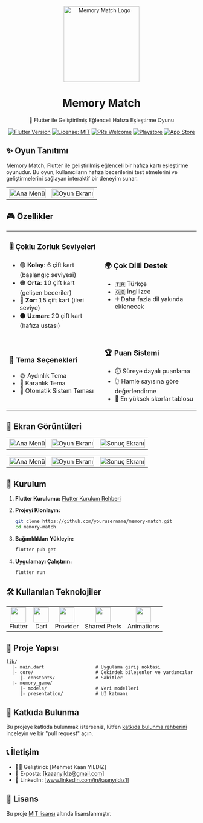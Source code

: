 <div align="center">
  <img src="https://github.com/user-attachments/assets/b2166fb3-70f3-4285-a33a-b656f04d539f" alt="Memory Match Logo" width="200"/>
  <h1>Memory Match</h1>
  <p>🧠 Flutter ile Geliştirilmiş Eğlenceli Hafıza Eşleştirme Oyunu</p>
  
  [![Flutter Version](https://img.shields.io/badge/Flutter-3.19.0-blue.svg)](https://flutter.dev/)
  [![License: MIT](https://img.shields.io/badge/License-MIT-yellow.svg)](https://opensource.org/licenses/MIT)
  [![PRs Welcome](https://img.shields.io/badge/PRs-welcome-brightgreen.svg)](CONTRIBUTING.md)
  [![Playstore](https://img.shields.io/badge/Google_Play-Coming_Soon-green?style=flat&logo=google-play)](https://play.google.com)
  [![App Store](https://img.shields.io/badge/App_Store-Coming_Soon-blue?style=flat&logo=app-store)](https://www.apple.com/app-store/)
</div>

## ✨ Oyun Tanıtımı

Memory Match, Flutter ile geliştirilmiş eğlenceli bir hafıza kartı eşleştirme oyunudur. Bu oyun, kullanıcıların hafıza becerilerini test etmelerini ve geliştirmelerini sağlayan interaktif bir deneyim sunar.

<div align="center">
  <table>
    <tr>
      <td><img src="https://github.com/user-attachments/assets/3ea3ea0f-faed-42f5-9f82-9596d9c0e079" width="100%" alt="Ana Menü"></td>
      <td><img src="https://github.com/user-attachments/assets/3ca1c423-d6ee-4173-aaa7-74c89f369521" width="100%" alt="Oyun Ekranı"></td>
    </tr>
  </table>
</div>

## 🎮 Özellikler

<table>
  <tr>
    <td width="50%">
      <h3>🎚️ Çoklu Zorluk Seviyeleri</h3>
      <ul>
        <li>🟢 <b>Kolay</b>: 6 çift kart (başlangıç seviyesi)</li>
        <li>🟠 <b>Orta</b>: 10 çift kart (gelişen beceriler)</li>
        <li>🔴 <b>Zor</b>: 15 çift kart (ileri seviye)</li>
        <li>⚫ <b>Uzman</b>: 20 çift kart (hafıza ustası)</li>
      </ul>
    </td>
    <td width="50%">
      <h3>🌍 Çok Dilli Destek</h3>
      <ul>
        <li>🇹🇷 Türkçe</li>
        <li>🇬🇧 İngilizce</li>
        <li>➕ Daha fazla dil yakında eklenecek</li>
      </ul>
    </td>
  </tr>
  <tr>
    <td width="50%">
      <h3>🎨 Tema Seçenekleri</h3>
      <ul>
        <li>🌞 Aydınlık Tema</li>
        <li>🌙 Karanlık Tema</li>
        <li>🔄 Otomatik Sistem Teması</li>
      </ul>
    </td>
    <td width="50%">
      <h3>🏆 Puan Sistemi</h3>
      <ul>
        <li>⏱️ Süreye dayalı puanlama</li>
        <li>👆 Hamle sayısına göre değerlendirme</li>
        <li>🥇 En yüksek skorlar tablosu</li>
      </ul>
    </td>
  </tr>
</table>

## 📱 Ekran Görüntüleri

<div align="center">
  <table>
    <tr>
      <td><img src="https://github.com/user-attachments/assets/24bdea44-92a8-4cfa-bc4f-d367003cb34c" width="100%" alt="Ana Menü"></td>
      <td><img src="https://github.com/user-attachments/assets/83ec6544-c636-4cab-ac9e-9e09ee927a3b" width="100%" alt="Oyun Ekranı"></td>
      <td><img src="https://github.com/user-attachments/assets/19d42e9d-1c5d-45e3-a1e1-cf54125e1d48" width="100%" alt="Sonuç Ekranı"></td>
    </tr>
  </table>
</div>

<div align="center">
  <table>
    <tr>
        <td><img src="https://github.com/user-attachments/assets/7407346b-7661-4040-bb1d-b3435a79ba73" width="100%" alt="Ana Menü"></td>
      <td><img src="https://github.com/user-attachments/assets/0512b6c4-55fa-4dcb-873c-aa4fa0e04b23" width="100%" alt="Oyun Ekranı"></td>
      <td><img src="https://github.com/user-attachments/assets/f6f94956-cedc-476c-8edd-668987caa15c" width="100%" alt="Sonuç Ekranı"></td>
    </tr>
  </table>
</div>

## 🚀 Kurulum

1. **Flutter Kurulumu:** [Flutter Kurulum Rehberi](https://flutter.dev/docs/get-started/install)
   
2. **Projeyi Klonlayın:**
   ```bash
   git clone https://github.com/yourusername/memory-match.git
   cd memory-match
   ```

3. **Bağımlılıkları Yükleyin:**
   ```bash
   flutter pub get
   ```

4. **Uygulamayı Çalıştırın:**
   ```bash
   flutter run
   ```

## 🛠️ Kullanılan Teknolojiler

<table>
  <tr>
    <td align="center"><img src="https://cdn.jsdelivr.net/gh/devicons/devicon/icons/flutter/flutter-original.svg" width="40" height="40"/><br>Flutter</td>
    <td align="center"><img src="https://cdn.jsdelivr.net/gh/devicons/devicon/icons/dart/dart-original.svg" width="40" height="40"/><br>Dart</td>
    <td align="center"><img src="https://user-images.githubusercontent.com/33700292/101568876-6db7b780-39d6-11eb-89d4-cdc4ed08c91f.png" width="40" height="40"/><br>Provider</td>
    <td align="center"><img src="https://plugins.jetbrains.com/files/12411/209468/icon/pluginIcon.svg" width="40" height="40"/><br>Shared Prefs</td>
    <td align="center"><img src="https://raw.githubusercontent.com/flutter/website/master/src/content/assets/images/docs/ui/animations/fetch-data.gif" width="40" height="40"/><br>Animations</td>
  </tr>
</table>

## 📂 Proje Yapısı

```
lib/
  |- main.dart                   # Uygulama giriş noktası
  |- core/                       # Çekirdek bileşenler ve yardımcılar
     |- constants/               # Sabitler
  |- memory_game/
     |- models/                  # Veri modelleri
     |- presentation/            # UI katmanı
```

## 🤝 Katkıda Bulunma

Bu projeye katkıda bulunmak isterseniz, lütfen [katkıda bulunma rehberini](CONTRIBUTING.md) inceleyin ve bir "pull request" açın.

## 📞 İletişim

- 👨‍💻 Geliştirici: [Mehmet Kaan YILDIZ]
- 📧 E-posta: [kaaanyildz@gmail.com]
- 🔗 LinkedIn: [www.linkedin.com/in/kaanyıldız1]

## 📄 Lisans

Bu proje [MIT lisansı](LICENSE) altında lisanslanmıştır.

